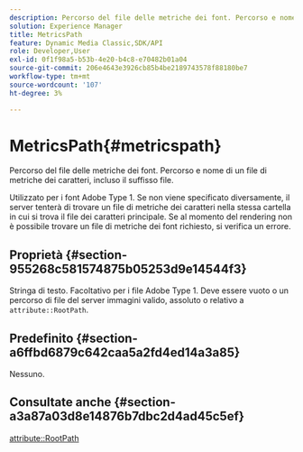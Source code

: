 ```yaml
---
description: Percorso del file delle metriche dei font. Percorso e nome di un file di metriche dei caratteri, incluso il suffisso file.
solution: Experience Manager
title: MetricsPath
feature: Dynamic Media Classic,SDK/API
role: Developer,User
exl-id: 0f1f98a5-b53b-4e20-b4c8-e70482b01a04
source-git-commit: 206e4643e3926cb85b4be2189743578f88180be7
workflow-type: tm+mt
source-wordcount: '107'
ht-degree: 3%

---
```


# MetricsPath{#metricspath}

Percorso del file delle metriche dei font. Percorso e nome di un file di metriche dei caratteri, incluso il suffisso file.

Utilizzato per i font Adobe Type 1. Se non viene specificato diversamente, il server tenterà di trovare un file di metriche dei caratteri nella stessa cartella in cui si trova il file dei caratteri principale. Se al momento del rendering non è possibile trovare un file di metriche dei font richiesto, si verifica un errore.

## Proprietà {#section-955268c581574875b05253d9e14544f3}

Stringa di testo. Facoltativo per i file Adobe Type 1. Deve essere vuoto o un percorso di file del server immagini valido, assoluto o relativo a `attribute::RootPath`.

## Predefinito {#section-a6ffbd6879c642caa5a2fd4ed14a3a85}

Nessuno.

## Consultate anche {#section-a3a87a03d8e14876b7dbc2d4ad45c5ef}

[attribute::RootPath](/help/aem-is-ir-api/is-api/image-catalog/image-serving-api-ref/c-image-catalog-reference/c-attributes-reference/r-rootpath.md)
